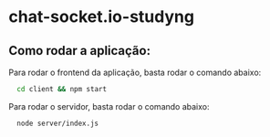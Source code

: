 # chat-socket.io-studyng

## Como rodar a aplicação:

Para rodar o frontend da aplicação, basta rodar o comando abaixo:

```bash
  cd client && npm start
```

Para rodar o servidor, basta rodar o comando abaixo:

```bash
  node server/index.js
```
